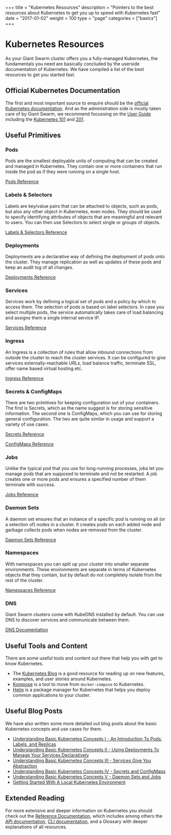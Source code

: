 +++
title = "Kubernetes Resources"
description = "Pointers to the best resources about Kubernetes to get you up to speed with Kubernetes fast"
date = "2017-01-02"
weight = 100
type = "page"
categories = ["basics"]
+++

# Kubernetes Resources

As your Giant Swarm cluster offers you a fully-managed Kubernetes, the fundamentals you need are basically concluded by the userside documentation of Kubernetes. We have compiled a list of the best resources to get you started fast.

## Official Kubernetes Documentation

The first and most important source to enquire should be the [official Kubernetes documentation](http://kubernetes.io/docs/). And as the administration side is mostly taken care of by Giant Swarm, we recommend focussing on the [User Guide](http://kubernetes.io/docs/user-guide/) including the [Kubernetes 101](http://kubernetes.io/docs/user-guide/walkthrough/) and [201](http://kubernetes.io/docs/user-guide/walkthrough/k8s201/).

## Useful Primitives

### Pods 

Pods are the smallest deployable units of computing that can be created and managed in Kubernetes. They contain one or more containers that run inside the pod as if they were running on a single host.

[Pods Reference](http://kubernetes.io/docs/user-guide/pods/)

### Labels & Selectors

Labels are key/value pairs that can be attached to objects, such as pods, but also any other object in Kubernetes, even nodes. They should be used to specify identifying attributes of objects that are meaningful and relevant to users. You can then use Selectors to select single or groups of objects.

[Labels & Selectors Reference](http://kubernetes.io/docs/user-guide/labels/)

### Deployments

Deployments are a declarative way of defining the deployment of pods onto the cluster. They manage replication as well as updates of these pods and keep an audit log of all changes.

[Deployments Reference](http://kubernetes.io/docs/user-guide/deployments/)

### Services

Services work by defining a logical set of pods and a policy by which to access them. The selection of pods is based on label selectors. In case you select multiple pods, the service automatically takes care of load balancing and assigns them a single internal service IP.

[Services Reference](http://kubernetes.io/docs/user-guide/services/)

### Ingress

An Ingress is a collection of rules that allow inbound connections from outside the cluster to reach the cluster services. It can be configured to give services externally-reachable URLs, load balance traffic, terminate SSL, offer name based virtual hosting etc. 

[Ingress Reference](http://kubernetes.io/docs/user-guide/ingress/)

### Secrets & ConfigMaps

There are two primitives for keeping configuration out of your containers. The first is Secrets, which as the name suggest is for storing sensitive information. The second one is ConfigMaps, which you can use for storing general configuration. The two are quite similar in usage and support a variety of use cases.

[Secrets Reference](http://kubernetes.io/docs/user-guide/secrets/)

[ConfigMaps Reference](http://kubernetes.io/docs/user-guide/configmap/)

### Jobs

Unlike the typical pod that you use for long-running processes, jobs let you manage pods that are supposed to terminate and not be restarted. A job creates one or more pods and ensures a specified number of them terminate with success.

[Jobs Reference](http://kubernetes.io/docs/user-guide/jobs/)

### Daemon Sets

A daemon set ensures that an instance of a specific pod is running on all (or a selection of) nodes in a cluster. It creates pods on each added node and garbage collects pods when nodes are removed from the cluster.

[Daemon Sets Reference](http://kubernetes.io/docs/admin/daemons/)

### Namespaces

With namespaces you can split up your cluster into smaller separate environments. These environments are separate in terms of Kubernetes objects that they contain, but by default do not completely isolate from the rest of the cluster.

[Namespaces Reference](http://kubernetes.io/docs/user-guide/namespaces/)

### DNS

Giant Swarm clusters come with KubeDNS installed by default. You can use DNS to discover services and communicate between them.

[DNS Documentation](http://releases.k8s.io/master/build/kube-dns/README.md)

## Useful Tools and Content

There are some useful tools and content out there that help you with get to know Kubernetes.

- The [Kubernetes Blog](http://blog.kubernetes.io/) is a good resource for reading up on new features, examples, and user stories around Kubernetes.
- [Kompose](https://github.com/kubernetes-incubator/kompose) is a tool to move from `docker-compose` to Kubernetes.
- [Helm](https://github.com/kubernetes/helm/blob/master/docs/install.md) is a package manager for Kubernetes that helps you deploy common applications to your cluster.

## Useful Blog Posts

We have also written some more detailed out blog posts about the basic Kubernetes concepts and use cases for them.

- [Understanding Basic Kubernetes Concepts I - An Introduction To Pods, Labels, and Replicas](https://blog.giantswarm.io/understanding-basic-kubernetes-concepts-i-introduction-to-pods-labels-replicas/)
- [Understanding Basic Kubernetes Concepts II - Using Deployments To Manage Your Services Declaratively](https://blog.giantswarm.io/understanding-basic-kubernetes-concepts-using-deployments-manage-services-declaratively/)
- [Understanding Basic Kubernetes Concepts III - Services Give You Abstraction](https://blog.giantswarm.io/basic-kubernetes-concepts-iii-services-give-abstraction/)
- [Understanding Basic Kubernetes Concepts IV - Secrets and ConfigMaps](https://blog.giantswarm.io/understanding-basic-kubernetes-concepts-iv-secrets-and-configmaps/)
- [Understanding Basic Kubernetes Concepts V - Daemon Sets and Jobs](https://blog.giantswarm.io/understanding-basic-kubernetes-concepts-v-daemon-sets-and-jobs/)
- [Getting Started With A Local Kubernetes Environment](https://blog.giantswarm.io/getting-started-with-a-local-kubernetes-environment/)

## Extended Reading

For more extensive and deeper information on Kubernetes you should check out the [Reference Documentation](http://kubernetes.io/docs/reference/), which includes among others the [API documentation](http://kubernetes.io/docs/api/), [CLI documentation](http://kubernetes.io/docs/user-guide/kubectl-overview/), and a Glossary with deeper explanations of all resources.
